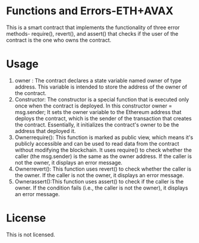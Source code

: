 # Functions and Errors-ETH+AVAX
This is a smart contract that implements the functionality of three error methods- require(), revert(), and assert() that checks if the user of the contract is the one who owns the contract.

# Usage
1. owner : The contract declares a state variable named owner of type address. This variable is intended to store the address of the owner of the contract.
2. Constructor: The constructor is a special function that is executed only once when the contract is deployed. In this constructor
   owner = msg.sender;
   It sets the owner variable to the Ethereum address that deploys the contract, which is the sender of the transaction that creates the contract. Essentially, it 
   initializes the contract's owner to be the address that deployed it.
3. Ownerrequire(): This function is marked as public view, which means it's publicly accessible and can be used to read data from the contract without modifying the 
   blockchain. It uses require() to check whether the caller (the msg.sender) is the same as the owner address. If the caller is not the owner, it displays an error 
   message.
4. Ownerrevert(): This function uses revert() to check whether the caller is the owner. If the caller is not the owner, it displays an error message.
5. Ownerassert():This function uses assert() to check if the caller is the owner. If the condition fails (i.e., the caller is not the owner), it displays an error 
   message.

# License
This is not licensed.
  





